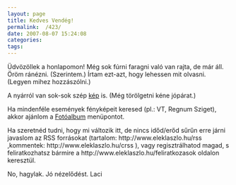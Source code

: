 ```yaml
---
layout: page
title: Kedves Vendég!
permalink:  /423/ 
date: 2007-08-07 15:24:08
categories:   
tags:   
---
```


<p>&Uuml;dv&ouml;z&ouml;llek a honlapomon! M&eacute;g sok f&uacute;rni faragni val&oacute; van rajta, de m&aacute;r &aacute;ll. &Ouml;r&ouml;m r&aacute;n&eacute;zni. (Szerintem.) &Iacute;rtam ezt-azt, hogy lehessen mit olvasni. (Legyen mihez hozz&aacute;sz&oacute;lni.)</p>
<p>A ny&aacute;rr&oacute;l van sok-sok sz&eacute;p <a href="?q=kepek">k&eacute;p</a> is. (M&eacute;g t&ouml;r&ouml;lgetni k&eacute;ne j&oacute;p&aacute;rat.)</p>
<p>Ha mindenf&eacute;le esem&eacute;nyek f&eacute;nyk&eacute;peit keresed (pl.: VT, Regnum Sziget), akkor aj&aacute;nlom a <a href="?q=keptar">Fot&oacute;album</a> men&uuml;pontot.</p>
<p>Ha szeretn&eacute;d tudni, hogy mi v&aacute;ltozik itt, de nincs időd/erőd sűrűn erre j&aacute;rni javaslom az RSS forr&aacute;sokat (tartalom: http://www.eleklaszlo.hu/rss ,kommentek: http://www.eleklaszlo.hu/crss ), vagy regisztr&aacute;lhatod magad, s feliratkozhatsz b&aacute;rmire a http://www.eleklaszlo.hu/feliratkozasok oldalon kereszt&uuml;l.</p>
<p>No, hagylak. J&oacute; n&eacute;zelőd&eacute;st. Laci</p>